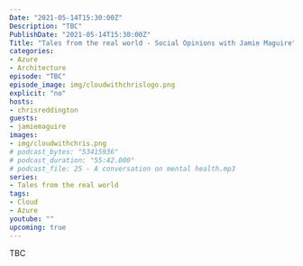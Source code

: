 ```yaml
---
Date: "2021-05-14T15:30:00Z"
Description: "TBC"
PublishDate: "2021-05-14T15:30:00Z"
Title: "Tales from the real world - Social Opinions with Jamie Maguire"
categories:
- Azure
- Architecture
episode: "TBC"
episode_image: img/cloudwithchrislogo.png
explicit: "no"
hosts:
- chrisreddington
guests:
- jamiemaguire
images:
- img/cloudwithchris.png
# podcast_bytes: "53415936"
# podcast_duration: "55:42.000"
# podcast_file: 25 - A conversation on mental health.mp3
series:
- Tales from the real world
tags:
- Cloud
- Azure
youtube: ""
upcoming: true
---
```

TBC